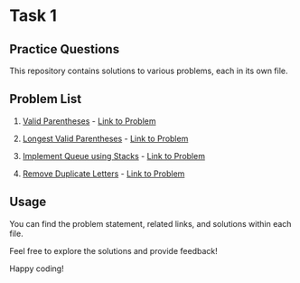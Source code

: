# Task 1

## Practice Questions

This repository contains solutions to various problems, each in its own file.

## Problem List

1. [Valid Parentheses](1_Valid_Parentheses.c) - [Link to Problem](https://leetcode.com/problems/valid-parentheses/)

2. [Longest Valid Parentheses](2_Longest_Valid_Parentheses.c) - [Link to Problem](https://leetcode.com/problems/longest-valid-parentheses/)

3. [Implement Queue using Stacks](3_Implement_Queue_using_Stacks.c) - [Link to Problem](https://leetcode.com/problems/implement-queue-using-stacks/)

4. [Remove Duplicate Letters](4_Remove_Duplicate_Letters.c) - [Link to Problem](https://leetcode.com/problems/remove-duplicate-letters/description/)

## Usage

You can find the problem statement, related links, and solutions within each file.

Feel free to explore the solutions and provide feedback!

Happy coding!
